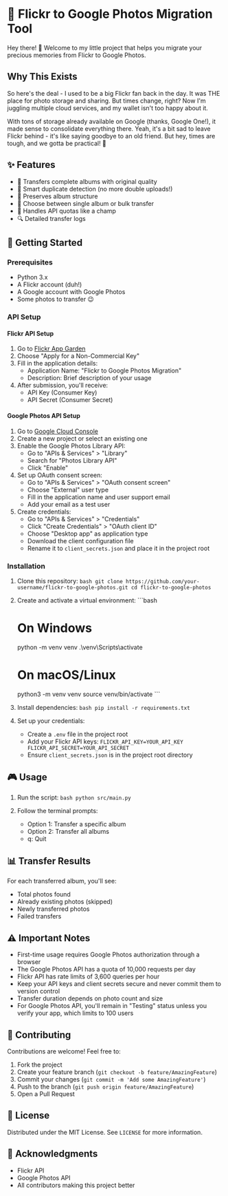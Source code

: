 # 🚀 Flickr to Google Photos Migration Tool

Hey there! 👋 Welcome to my little project that helps you migrate your precious memories from Flickr to Google Photos. 

## Why This Exists

So here's the deal - I used to be a big Flickr fan back in the day. It was THE place for photo storage and sharing. But times change, right? Now I'm juggling multiple cloud services, and my wallet isn't too happy about it. 

With tons of storage already available on Google (thanks, Google One!), it made sense to consolidate everything there. Yeah, it's a bit sad to leave Flickr behind - it's like saying goodbye to an old friend. But hey, times are tough, and we gotta be practical! 💸

## ✨ Features

- 📸 Transfers complete albums with original quality
- 🔄 Smart duplicate detection (no more double uploads!)
- 📁 Preserves album structure
- 🎯 Choose between single album or bulk transfer
- 💪 Handles API quotas like a champ
- 🔍 Detailed transfer logs

## 🚀 Getting Started

### Prerequisites
- Python 3.x
- A Flickr account (duh!)
- A Google account with Google Photos
- Some photos to transfer 😉

### API Setup

#### Flickr API Setup
1. Go to [Flickr App Garden](https://www.flickr.com/services/apps/create/)
2. Choose "Apply for a Non-Commercial Key"
3. Fill in the application details:
   - Application Name: "Flickr to Google Photos Migration"
   - Description: Brief description of your usage
4. After submission, you'll receive:
   - API Key (Consumer Key)
   - API Secret (Consumer Secret)

#### Google Photos API Setup
1. Go to [Google Cloud Console](https://console.cloud.google.com/)
2. Create a new project or select an existing one
3. Enable the Google Photos Library API:
   - Go to "APIs & Services" > "Library"
   - Search for "Photos Library API"
   - Click "Enable"
4. Set up OAuth consent screen:
   - Go to "APIs & Services" > "OAuth consent screen"
   - Choose "External" user type
   - Fill in the application name and user support email
   - Add your email as a test user
5. Create credentials:
   - Go to "APIs & Services" > "Credentials"
   - Click "Create Credentials" > "OAuth client ID"
   - Choose "Desktop app" as application type
   - Download the client configuration file
   - Rename it to `client_secrets.json` and place it in the project root

### Installation

1. Clone this repository:   ```bash
   git clone https://github.com/your-username/flickr-to-google-photos.git
   cd flickr-to-google-photos   ```

2. Create and activate a virtual environment:   ```bash
   # On Windows
   python -m venv venv
   .\venv\Scripts\activate

   # On macOS/Linux
   python3 -m venv venv
   source venv/bin/activate   ```

3. Install dependencies:   ```bash
   pip install -r requirements.txt   ```

4. Set up your credentials:
   - Create a `.env` file in the project root
   - Add your Flickr API keys:     ```
     FLICKR_API_KEY=YOUR_API_KEY
     FLICKR_API_SECRET=YOUR_API_SECRET     ```
   - Ensure `client_secrets.json` is in the project root directory

## 🎮 Usage

1. Run the script:   ```bash
   python src/main.py   ```

2. Follow the terminal prompts:
   - Option 1: Transfer a specific album
   - Option 2: Transfer all albums
   - q: Quit

## 📊 Transfer Results

For each transferred album, you'll see:
- Total photos found
- Already existing photos (skipped)
- Newly transferred photos
- Failed transfers

## ⚠️ Important Notes

- First-time usage requires Google Photos authorization through a browser
- The Google Photos API has a quota of 10,000 requests per day
- Flickr API has rate limits of 3,600 queries per hour
- Keep your API keys and client secrets secure and never commit them to version control
- Transfer duration depends on photo count and size
- For Google Photos API, you'll remain in "Testing" status unless you verify your app, which limits to 100 users

## 🤝 Contributing

Contributions are welcome! Feel free to:
1. Fork the project
2. Create your feature branch (`git checkout -b feature/AmazingFeature`)
3. Commit your changes (`git commit -m 'Add some AmazingFeature'`)
4. Push to the branch (`git push origin feature/AmazingFeature`)
5. Open a Pull Request

## 📝 License

Distributed under the MIT License. See `LICENSE` for more information.

## 🙏 Acknowledgments

- Flickr API
- Google Photos API
- All contributors making this project better

